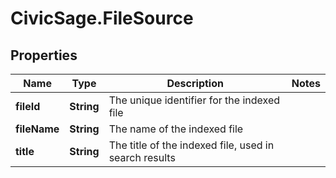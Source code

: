 # CivicSage.FileSource

## Properties

Name | Type | Description | Notes
------------ | ------------- | ------------- | -------------
**fileId** | **String** | The unique identifier for the indexed file | 
**fileName** | **String** | The name of the indexed file | 
**title** | **String** | The title of the indexed file, used in search results | 


